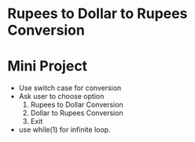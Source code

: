 # Rupees to Dollar to Rupees Conversion
# Mini Project
- Use switch case for conversion
- Ask user to choose option
   1. Rupees to Dollar Conversion
   2. Dollar to Rupees Conversion
   3. Exit
- use while(1) for infinite loop.


  
